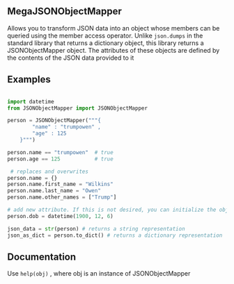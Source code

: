 ## MegaJSONObjectMapper

Allows you to transform JSON data into an object whose members can be queried using the member access operator. Unlike `json.dumps` in the standard library that returns a dictionary object, this library returns a JSONObjectMapper object. The attributes of these objects are defined by the contents of the JSON data provided to it

## Examples

```python

import datetime
from JSONObjectMapper import JSONObjectMapper

person = JSONObjectMapper("""{
        "name" : "trumpowen" ,
        "age" : 125
    }""")

person.name == "trumpowen"  # true
person.age == 125           # true

 # replaces and overwrites
person.name = {}
person.name.first_name = "Wilkins"
person.name.last_name = "Owen"
person.name.other_names = ["Trump"]

# add new attribute. If this is not desired, you can initialize the object with readonly set to True. This will prevent the addition of new attributes and changing the values of existing attributes
person.dob = datetime(1900, 12, 6)

json_data = str(person) # returns a string representation
json_as_dict = person.to_dict() # returns a dictionary representation


```

## Documentation

Use `help(obj)` , where obj is an instance of JSONObjectMapper

